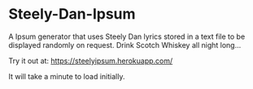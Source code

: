 # Steely-Dan-Ipsum


A Ipsum generator that uses Steely Dan lyrics stored in a text file to be displayed randomly on request. Drink Scotch Whiskey all night long...

Try it out at: https://steelyipsum.herokuapp.com/

It will take a minute to load initially.
